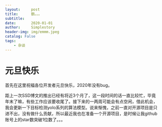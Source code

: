 ```yaml
---
layout:     post
title:      额。。。
subtitle:   
date:       2020-01-01
author:     Simplestory
header-img: img/emmm.jpeg
catalog: False
tags:
    - 杂谈
---
```


# 元旦快乐

首先在这里祝福各位开发者元旦快乐，2020年没有bug。

距上一次SSD博文的推出已经有将近3个月了，这一段时间的话一直比较忙，毕竟年末了嘛，有些工作应该要收尾了。接下来的一两周可能会有点空闲，借此机会，我会更新一下目标检测yolo系列的算法模型。说来惭愧，之前一直对开源项目是只进不出，没有做什么贡献，所以最近我也在准备一个开源项目，是时候让我github账号上的star数突破1位数了。。。
